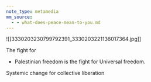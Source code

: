 ```yaml
---
note_type: metamedia
mm_source:
  - - what-does-peace-mean-to-you.md
---
```


![[3330203230799792391_3330203221136017364.jpg]]

The fight for
- Palestinian
freedom is
the fight for
Universal
freedom.

Systemic change for collective liberation

